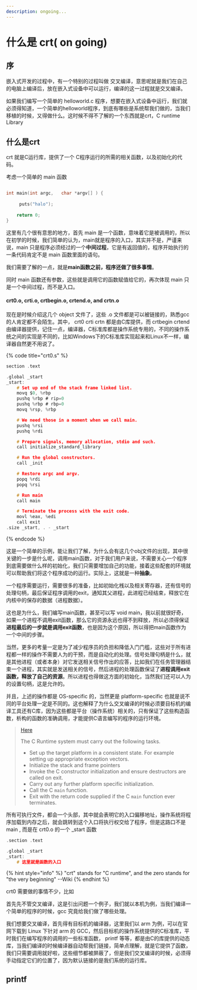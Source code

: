 ```yaml
---
description: ongoing...
---
```


# 什么是 crt\( on going\)

## 序

嵌入式开发的过程中，有一个特别的过程叫做 交叉编译，意思呢就是我们在自己的电脑上编译后，放在嵌入式设备中可以运行，编译的这一过程就是交叉编译。

如果我们编写一个简单的 helloworld.c 程序，想要在嵌入式设备中运行，我们就必须得知道，一个简单的helloworld程序，到底有哪些是系统帮我们做的，当我们移植的时候，又得做什么。这时候不得不了解的一个东西就是crt，C runtime Library

## 什么是crt

crt 就是C运行库，提供了一个 C程序运行的所需的相关函数，以及初始化的代码。

考虑一个简单的 main 函数

```c

int main(int argc,   char *argv[] ) {
     
     puts("halo");
     
    return 0;
}
```

这里有几个很有意思的地方，首先 main 是一个函数，意味着它是被调用的，所以在初学的时候，我们简单的认为，main就是程序的入口，其实并不是，严谨来说，main 只是程序必须经过的一个**中间过程**，它是有返回值的，程序开始执行的一条代码肯定不是 main 函数里面的语句。

我们需要了解的一点，就是**main函数之前，程序还做了很多事情**。

同时 main 函数还有参数，这些就是调用它的函数赋值给它的，再次体现 main 只是一个中间过程，而不是入口。

#### crt0.o, crti.o, crtbegin.o, crtend.o, and crtn.o

现在是时候介绍这几个 object 文件了，这些 .o 文件都是可以被链接的，熟悉gcc的人肯定都不会陌生。其中， crt0 crti crtn 都是由C库提供，而 crtbegin crtend 由编译器提供，记住一点，编译器，C标准库都是操作系统专用的，不同的操作系统之间的实现是不同的，比如Windows下的C标准库实现起来和Linux不一样，编译器自然更不用说了。

{% code title="crt0.s" %}
```c
section .text

.global _start
_start:
	# Set up end of the stack frame linked list.
	movq $0, %rbp
	pushq %rbp # rip=0
	pushq %rbp # rbp=0
	movq %rsp, %rbp

	# We need those in a moment when we call main.
	pushq %rsi
	pushq %rdi

	# Prepare signals, memory allocation, stdio and such.
	call initialize_standard_library

	# Run the global constructors.
	call _init

	# Restore argc and argv.
	popq %rdi
	popq %rsi

	# Run main
	call main

	# Terminate the process with the exit code.
	movl %eax, %edi
	call exit
.size _start, . - _start
```
{% endcode %}

这是一个简单的示例，能让我们了解，为什么会有这几个obj文件的出现，其中很关键的一步是什么呢，调用main函数，对于我们用户来说，不需要关心一个程序到底需要做什么样的初始化，我们只需要增加自己的功能，接着这些配套的环境就可以帮助我们将这个程序成功的运行。实际上，这就是一种**抽象**。

一个程序需要运行，需要很多的准备，比如初始化桟以及相关寄存器，还有信号的处理句柄，最后保证程序调用的exit，通知其父进程，此进程已经结束，释放它在内核中的保存的数据（进程数据）。

这也是为什么，我们编写main函数，甚至可以写 void main，我以前就很好奇，如果一个进程不调用exit函数，那么它的资源永远也得不到释放，所以必须得保证**进程最后的一步就是调用exit函数**，也是因为这个原因，所以得把main函数作为一个中间的步骤。

当然，更多的考量一定是为了减少程序员的负担和降低入门门槛，这些对于所有进程都一样的操作不需要人为的干预，而是自动化的处理。信号处理句柄是什么，就是其他进程（或者本身）对它发送相关信号作出的应答，比如我们在任务管理器结束一个进程，其实就是发送相关的信号，然后进程的处理函数保证了**进程调用exit函数，释放了自己的资源**。所以进程也得做这方面的初始化，当然我们还可以人为的设置句柄，这是允许的。

并且，上述的操作都是 OS-specific 的，当然更是 platform-specific 也就是说不同的平台处理一定是不同的。这也解释了为什么交叉编译的时候必须要目标机的编译工具还有C库，因为这些都是平台（操作系统）相关的，只有保证了这些构造函数，析构的函数的准确调用，才能提供C语言编写的程序的运行环境。

> [Here](https://www.embecosm.com/appnotes/ean9/html/ch05s02.html)
>
>  The C Runtime system must carry out the following tasks.
>
> *  Set up the target platform in a consistent state. For example setting up appropriate exception vectors.
> *  Initialize the stack and frame pointers
> *  Invoke the C constructor initialization and ensure destructors are called on exit.
> *  Carry out any further platform specific initialization.
> *  Call the C `main` function.
> *  Exit with the return code supplied if the C `main` function ever terminates.



所有可执行文件，都会一个头部，其中就会表明它的入口偏移地址，操作系统将程序加载到内存之后，就会跳转到这个入口将执行权交给了程序，但是这路口不是main , 而是在 crt0.o 的一个 \_start 函数

```c
.section .text

.global _start
_start:
    # 这里就是函数的入口
```

{% hint style="info" %}
"crt" stands for "C runtime", and the zero stands for "the very beginning" --Wiki
{% endhint %}

crt0 需要做的事情不少，比如

首先先不管交叉编译，这是引出问题一个例子，我们就以本机为例，当我们编译一个简单的程序的时候，gcc 究竟给我们做了哪些处理。



我们想要交叉编译，首先得有目标机的编译器，这里我们以 arm 为例，可以在官网下载到 Linux 下针对 arm 的 GCC，然后目标机的操作系统提供的C标准库，平时我们在编写程序的调用的一些标准函数， printf 等等，都是由C的库提供的动态库，当我们编译的时候编译器自动帮我们链接，简单点理解，就是它提供了函数，我们只需要调用就好啦，这些细节都被屏蔽了，但是我们交叉编译的时候，必须得手动指定它们的位置了，因为默认链接的是我们系统的运行库。

## printf






